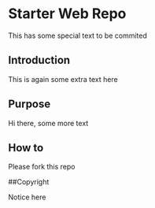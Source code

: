 # Starter Web Repo

This has some special text to be commited

## Introduction

This is again some extra text here

## Purpose 

Hi there, some more text

## How to
Please fork this repo

##Copyright

Notice here 
